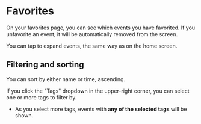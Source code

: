 # Favorites

On your favorites page, you can see which events you have favorited. If you unfavorite an event, it will be automatically removed from the screen.

You can tap to expand events, the same way as on the home screen.

## Filtering and sorting

You can sort by either name or time, ascending.

If you click the "Tags" dropdown in the upper-right corner, you can select one or more tags to filter by.

- As you select more tags, events with **any of the selected tags** will be shown.
